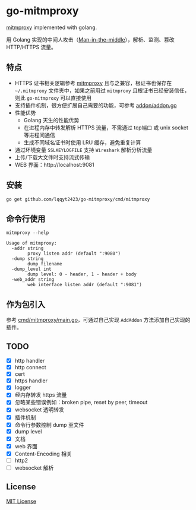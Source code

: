 # go-mitmproxy

[mitmproxy](https://mitmproxy.org/) implemented with golang.

用 Golang 实现的中间人攻击（[Man-in-the-middle](https://en.wikipedia.org/wiki/Man-in-the-middle_attack)），解析、监测、篡改 HTTP/HTTPS 流量。

## 特点

- HTTPS 证书相关逻辑参考 [mitmproxy](https://mitmproxy.org/) 且与之兼容，根证书也保存在 `~/.mitmproxy` 文件夹中，如果之前用过 `mitmproxy` 且根证书已经安装信任，则此 `go-mitmproxy` 可以直接使用
- 支持插件机制，很方便扩展自己需要的功能，可参考 [addon/addon.go](./addon/addon.go)
- 性能优势
    - Golang 天生的性能优势
    - 在进程内存中转发解析 HTTPS 流量，不需通过 tcp端口 或 unix socket 等进程间通信
    - 生成不同域名证书时使用 LRU 缓存，避免重复计算
- 通过环境变量 `SSLKEYLOGFILE` 支持 `Wireshark` 解析分析流量
- 上传/下载大文件时支持流式传输
- WEB 界面：http://localhost:9081

## 安装

```
go get github.com/lqqyt2423/go-mitmproxy/cmd/mitmproxy
```

## 命令行使用

```
mitmproxy --help

Usage of mitmproxy:
  -addr string
    	proxy listen addr (default ":9080")
  -dump string
    	dump filename
  -dump_level int
    	dump level: 0 - header, 1 - header + body
  -web_addr string
    	web interface listen addr (default ":9081")
```

## 作为包引入

参考 [cmd/mitmproxy/main.go](./cmd/mitmproxy/main.go)，可通过自己实现 `AddAddon` 方法添加自己实现的插件。

## TODO

- [x] http handler
- [x] http connect
- [x] cert
- [x] https handler
- [x] logger
- [x] 经内存转发 https 流量
- [x] 忽略某些错误例如：broken pipe, reset by peer, timeout
- [x] websocket 透明转发
- [x] 插件机制
- [x] 命令行参数控制 dump 至文件
- [x] dump level
- [x] 文档
- [x] web 界面
- [x] Content-Encoding 相关
- [ ] http2
- [ ] websocket 解析

## License

[MIT License](./LICENSE)
